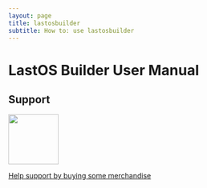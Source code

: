 ```yaml
---
layout: page
title: lastosbuilder
subtitle: How to: use lastosbuilder
---
```


# LastOS Builder User Manual



## Support

<img src="https://vangogh.teespring.com/v3/image/SugZ-DRGZXUTuSzfrFtaOU3TAUQ/800/800.jpg" width="100px"  height="100px">

[Help support by buying some merchandise](https://cavtronics-3.creator-spring.com/)




